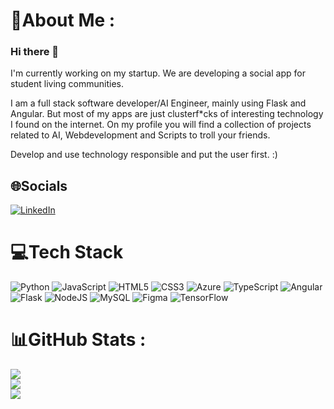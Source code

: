 # 💫About Me :
### Hi there 👋

I'm currently working on my startup. We are developing a social app for student living communities.

I am a full stack software developer/AI Engineer, mainly using Flask and Angular. But most of my apps are just clusterf*cks of interesting technology I found on the internet.
On my profile you will find a collection of projects related to AI, Webdevelopment and Scripts to troll your friends.

Develop and use technology responsible and put the user first. :)

## 🌐Socials
[![LinkedIn](https://img.shields.io/badge/LinkedIn-%230077B5.svg?logo=linkedin&logoColor=white)](https://linkedin.com/in/linkedin.com/in/jan-bühne-430b3a18b) 

# 💻Tech Stack
![Python](https://img.shields.io/badge/python-3670A0?style=for-the-badge&logo=python&logoColor=ffdd54) ![JavaScript](https://img.shields.io/badge/javascript-%23323330.svg?style=for-the-badge&logo=javascript&logoColor=%23F7DF1E) ![HTML5](https://img.shields.io/badge/html5-%23E34F26.svg?style=for-the-badge&logo=html5&logoColor=white) ![CSS3](https://img.shields.io/badge/css3-%231572B6.svg?style=for-the-badge&logo=css3&logoColor=white) ![Azure](https://img.shields.io/badge/azure-%230072C6.svg?style=for-the-badge&logo=azure-devops&logoColor=white) ![TypeScript](https://img.shields.io/badge/typescript-%23007ACC.svg?style=for-the-badge&logo=typescript&logoColor=white) ![Angular](https://img.shields.io/badge/angular-%23DD0031.svg?style=for-the-badge&logo=angular&logoColor=white) ![Flask](https://img.shields.io/badge/flask-%23000.svg?style=for-the-badge&logo=flask&logoColor=white) ![NodeJS](https://img.shields.io/badge/node.js-6DA55F?style=for-the-badge&logo=node.js&logoColor=white) ![MySQL](https://img.shields.io/badge/mysql-%2300f.svg?style=for-the-badge&logo=mysql&logoColor=white) 	![Figma](https://img.shields.io/badge/figma-%23F24E1E.svg?style=for-the-badge&logo=figma&logoColor=white) ![TensorFlow](https://img.shields.io/badge/TensorFlow-%23FF6F00.svg?style=for-the-badge&logo=TensorFlow&logoColor=white)
# 📊GitHub Stats :
![](https://github-readme-stats.vercel.app/api?username=I-develop-bugs-for-a-living&theme=dark&hide_border=false&include_all_commits=false&count_private=false)<br/>
![](https://github-readme-streak-stats.herokuapp.com/?user=I-develop-bugs-for-a-living&theme=dark&hide_border=false)<br/>
![](https://github-readme-stats.vercel.app/api/top-langs/?username=I-develop-bugs-for-a-living&theme=dark&hide_border=false&include_all_commits=false&count_private=false&layout=compact)
